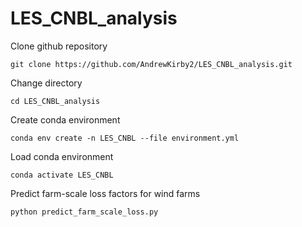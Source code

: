 # LES_CNBL_analysis
Clone github repository
```
git clone https://github.com/AndrewKirby2/LES_CNBL_analysis.git
```
Change directory
```
cd LES_CNBL_analysis
```
Create conda environment
```
conda env create -n LES_CNBL --file environment.yml
```
Load conda environment
```
conda activate LES_CNBL
```
Predict farm-scale loss factors for wind farms
```
python predict_farm_scale_loss.py
```
